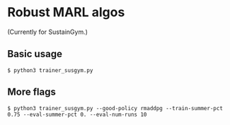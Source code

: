 # Robust MARL algos
(Currently for SustainGym.)

## Basic usage
```console
$ python3 trainer_susgym.py
```

## More flags
```console
$ python3 trainer_susgym.py --good-policy rmaddpg --train-summer-pct 0.75 --eval-summer-pct 0. --eval-num-runs 10
```
